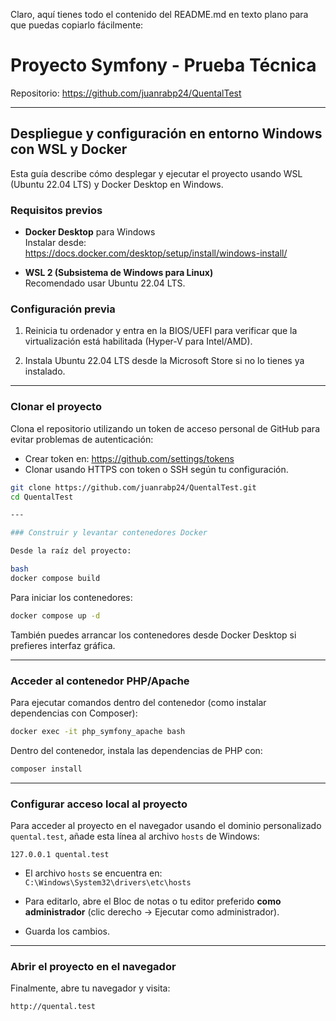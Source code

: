 Claro, aquí tienes todo el contenido del README.md en texto plano para que puedas copiarlo fácilmente:

# Proyecto Symfony - Prueba Técnica

Repositorio: https://github.com/juanrabp24/QuentalTest

---

## Despliegue y configuración en entorno Windows con WSL y Docker

Esta guía describe cómo desplegar y ejecutar el proyecto usando WSL (Ubuntu 22.04 LTS) y Docker Desktop en Windows.

### Requisitos previos

- **Docker Desktop** para Windows  
  Instalar desde:  
  https://docs.docker.com/desktop/setup/install/windows-install/

- **WSL 2 (Subsistema de Windows para Linux)**  
  Recomendado usar Ubuntu 22.04 LTS.

### Configuración previa

1. Reinicia tu ordenador y entra en la BIOS/UEFI para verificar que la virtualización está habilitada (Hyper-V para Intel/AMD).

2. Instala Ubuntu 22.04 LTS desde la Microsoft Store si no lo tienes ya instalado.

---

### Clonar el proyecto

Clona el repositorio utilizando un token de acceso personal de GitHub para evitar problemas de autenticación:

- Crear token en: https://github.com/settings/tokens
- Clonar usando HTTPS con token o SSH según tu configuración.

```bash
git clone https://github.com/juanrabp24/QuentalTest.git
cd QuentalTest

---

### Construir y levantar contenedores Docker

Desde la raíz del proyecto:

bash
docker compose build
```

Para iniciar los contenedores:

```bash
docker compose up -d
```

También puedes arrancar los contenedores desde Docker Desktop si prefieres interfaz gráfica.

---

### Acceder al contenedor PHP/Apache

Para ejecutar comandos dentro del contenedor (como instalar dependencias con Composer):

```bash
docker exec -it php_symfony_apache bash
```

Dentro del contenedor, instala las dependencias de PHP con:

```bash
composer install
```

---

### Configurar acceso local al proyecto

Para acceder al proyecto en el navegador usando el dominio personalizado `quental.test`, añade esta línea al archivo `hosts` de Windows:

```
127.0.0.1 quental.test
```

* El archivo `hosts` se encuentra en:
  `C:\Windows\System32\drivers\etc\hosts`

* Para editarlo, abre el Bloc de notas o tu editor preferido **como administrador** (clic derecho → Ejecutar como administrador).

* Guarda los cambios.

---

### Abrir el proyecto en el navegador

Finalmente, abre tu navegador y visita:

```
http://quental.test
```


